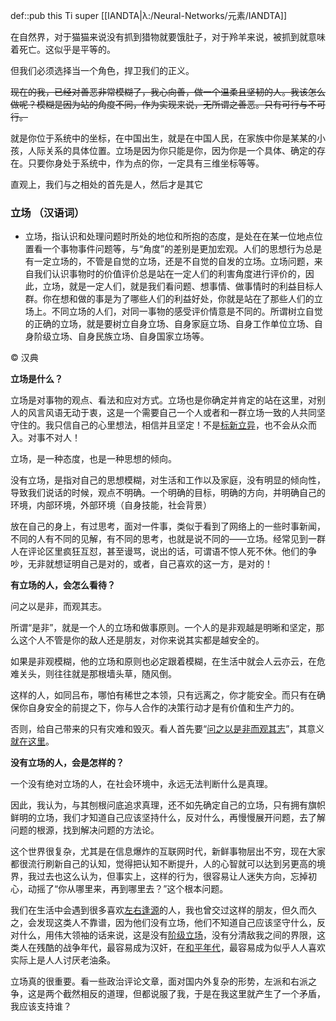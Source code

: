 def::pub this Ti super [[IANDTA|λ:/Neural-Networks/元素/IANDTA]]


在自然界，对于猫猫来说没有抓到猎物就要饿肚子，对于羚羊来说，被抓到就意味着死亡。这似乎是平等的。

但我们必须选择当一个角色，捍卫我们的正义。

~~现在的我，已经对善恶非常模糊了，我心向善，做一个温柔且坚韧的人。我该怎么做呢？模糊是因为站的角度不同，作为实现来说，无所谓之善恶。只有可行与不可行。~~

就是你位于系统中的坐标，在中国出生，就是在中国人民，在家族中你是某某的小孩，人际关系的具体位置。立场是因为你只能是你，因为你是一个具体、确定的存在。只要你身处于系统中，作为点的你，一定具有三维坐标等等。

直观上，我们与之相处的首先是人，然后才是其它

### 立场 （汉语词）

- 立场，指认识和处理问题时所处的地位和所抱的态度，是处在在某一位地点位置看一个事物事件问题等，与“角度”的差别是更加宏观。人们的思想行为总是有一定立场的，不管是自觉的立场，还是不自觉的自发的立场。立场问题，来自我们认识事物时的价值评价总是站在一定人们的利害角度进行评价的，因此，立场，就是一定人们，就是我们看问题、想事情、做事情时的利益目标人群。你在想和做的事是为了哪些人们的利益好处，你就是站在了那些人们的立场上。不同立场的人们，对同一事物的感受评价情意是不同的。所谓树立自觉的正确的立场，就是要树立自身立场、自身家庭立场、自身工作单位立场、自身阶级立场、自身民族立场、自身国家立场等。

© 汉典



**立场是什么？**

立场是对事物的观点、看法和应对方式。立场也是你确定并肯定的站在这里，对别人的风言风语无动于衷，这是一个需要自己一个人或者和一群立场一致的人共同坚守住的。我只信自己的心里想法，相信并且坚定！不是[标新立异](https://www.zhihu.com/search?q=%E6%A0%87%E6%96%B0%E7%AB%8B%E5%BC%82&search_source=Entity&hybrid_search_source=Entity&hybrid_search_extra=%7B%22sourceType%22%3A%22answer%22%2C%22sourceId%22%3A1056607247%7D)，也不会从众而入。对事不对人！

立场，是一种态度，也是一种思想的倾向。

没有立场，是指对自己的思想模糊，对生活和工作以及家庭，没有明显的倾向性，导致我们说话的时候，观点不明确。一个明确的目标，明确的方向，并明确自己的环境，内部环境，外部环境（自身技能，社会背景）

放在自己的身上，有过思考，面对一件事，类似于看到了网络上的一些时事新闻，不同的人有不同的见解，有不同的思考，也就是说不同的——立场。经常见到一群人在评论区里疯狂互怼，甚至谩骂，说出的话，可谓语不惊人死不休。他们的争吵，无非就想证明自己是对的，或者，自己喜欢的这一方，是对的！

  

**有立场的人，会怎么看待？**

问之以是非，而观其志。

所谓“是非”，就是一个人的立场和做事原则。一个人的是非观越是明晰和坚定，那么这个人不管是你的敌人还是朋友，对你来说其实都是越安全的。

如果是非观模糊，他的立场和原则也必定跟着模糊，在生活中就会人云亦云，在危难关头，则往往就是那根墙头草，随风倒。

这样的人，如同吕布，哪怕有稀世之本领，只有远离之，你才能安全。而只有在确保你自身安全的前提之下，你与人合作的决策行动才是有价值和生产力的。

否则，给自己带来的只有灾难和毁灭。看人首先要“[问之以是非而观其志](https://www.zhihu.com/search?q=%E9%97%AE%E4%B9%8B%E4%BB%A5%E6%98%AF%E9%9D%9E%E8%80%8C%E8%A7%82%E5%85%B6%E5%BF%97&search_source=Entity&hybrid_search_source=Entity&hybrid_search_extra=%7B%22sourceType%22%3A%22answer%22%2C%22sourceId%22%3A1056607247%7D)”，其意义[就在这里](https://www.zhihu.com/search?q=%E5%B0%B1%E5%9C%A8%E8%BF%99%E9%87%8C&search_source=Entity&hybrid_search_source=Entity&hybrid_search_extra=%7B%22sourceType%22%3A%22answer%22%2C%22sourceId%22%3A1056607247%7D)。

  

**没有立场的人，会是怎样的？**

一个没有绝对立场的人，在社会环境中，永远无法判断什么是真理。

因此，我认为，与其刨根问底追求真理，还不如先确定自己的立场，只有拥有旗帜鲜明的立场，我们才知道自己应该坚持什么，反对什么，再慢慢展开问题，去了解问题的根源，找到解决问题的方法论。

这个世界很复杂，尤其是在信息爆炸的互联网时代，新鲜事物层出不穷，现在大家都很流行刷新自己的认知，觉得把认知不断提升，人的心智就可以达到另更高的境界，我过去也这么认为，但事实上，这样的行为，很容易让人迷失方向，忘掉初心，动摇了“你从哪里来，再到哪里去？”这个根本问题。

我们在生活中会遇到很多喜欢[左右逢源](https://www.zhihu.com/search?q=%E5%B7%A6%E5%8F%B3%E9%80%A2%E6%BA%90&search_source=Entity&hybrid_search_source=Entity&hybrid_search_extra=%7B%22sourceType%22%3A%22answer%22%2C%22sourceId%22%3A1056607247%7D)的人，我也曾交过这样的朋友，但久而久之，会发现这类人不靠谱，因为他们没有立场，他们不知道自己应该坚守什么，反对什么，用伟大领袖的话来说，这是没有[阶级立场](https://www.zhihu.com/search?q=%E9%98%B6%E7%BA%A7%E7%AB%8B%E5%9C%BA&search_source=Entity&hybrid_search_source=Entity&hybrid_search_extra=%7B%22sourceType%22%3A%22answer%22%2C%22sourceId%22%3A1056607247%7D)，没有分清敌我之间的界限，这类人在残酷的战争年代，最容易成为汉奸，在[和平年代](https://www.zhihu.com/search?q=%E5%92%8C%E5%B9%B3%E5%B9%B4%E4%BB%A3&search_source=Entity&hybrid_search_source=Entity&hybrid_search_extra=%7B%22sourceType%22%3A%22answer%22%2C%22sourceId%22%3A1056607247%7D)，最容易成为似乎人人喜欢实际上是人人讨厌老油条。

立场真的很重要。看一些政治评论文章，面对国内外复杂的形势，左派和右派之争，这是两个截然相反的道理，但都说服了我，于是在我这里就产生了一个矛盾，我应该支持谁？
